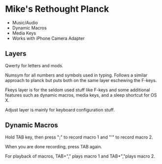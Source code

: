 # Mike's Rethought Planck

- Music/Audio
- Dynamic Macros
- Media Keys
- Works with iPhone Camera Adapter

## Layers

Qwerty for letters and mods.

Numsym for all numbers and symbols used in typing. Follows a similar approach to
planck but puts both on the same layer eschewing the F-keys.  

Fkeys layer is for the seldom used stuff like F-keys and some additional features
such as dynamic macros, media keys, and a sleep shortcut for OS X.

Adjust layer is mainly for keyboard configuration stuff.

## Dynamic Macros

Hold TAB key, then press ";" to record macro 1 and "'" to record macro 2.

When you are done recording, press TAB again.

For playback of macros, TAB+"," plays macro 1 and TAB+","plays macro 2.
